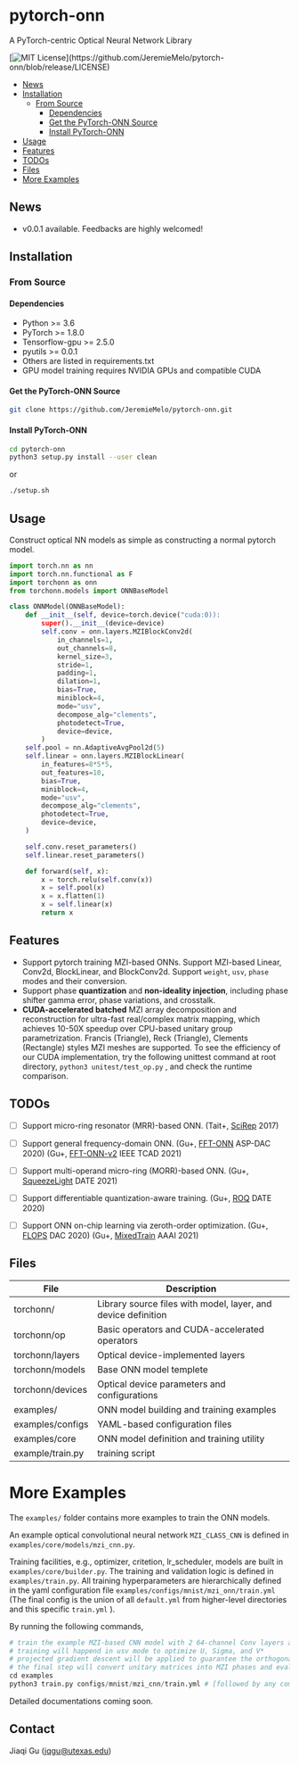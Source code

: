 # pytorch-onn
A PyTorch-centric Optical Neural Network Library

[![MIT License](https://img.shields.io/apm/l/atomic-design-ui.svg?)](https://github.com/JeremieMelo/pytorch-onn/blob/release/LICENSE)

<!-- toc -->

- [News](#news)
- [Installation](#installation)
  - [From Source](#from-source)
    - [Dependencies](#dependencies)
    - [Get the PyTorch-ONN Source](#get-the-pytorch-onn-source)
    - [Install PyTorch-ONN](#install-pytorch-onn)
- [Usage](#usage)
- [Features](#features)
- [TODOs](#todos)
- [Files](#files)
- [More Examples](#more-examples)

<!-- tocstop -->
## News
- v0.0.1 available. Feedbacks are highly welcomed!

## Installation

### From Source

#### Dependencies
- Python >= 3.6
- PyTorch >= 1.8.0
- Tensorflow-gpu >= 2.5.0
- pyutils >= 0.0.1
- Others are listed in requirements.txt
- GPU model training requires NVIDIA GPUs and compatible CUDA

#### Get the PyTorch-ONN Source
```bash
git clone https://github.com/JeremieMelo/pytorch-onn.git
```

#### Install PyTorch-ONN
```bash
cd pytorch-onn
python3 setup.py install --user clean
```
or
```bash
./setup.sh
```

## Usage
Construct optical NN models as simple as constructing a normal pytorch model.
```python
import torch.nn as nn
import torch.nn.functional as F
import torchonn as onn
from torchonn.models import ONNBaseModel

class ONNModel(ONNBaseModel):
    def __init__(self, device=torch.device("cuda:0)):
        super().__init__(device=device)
        self.conv = onn.layers.MZIBlockConv2d(
            in_channels=1,
            out_channels=8,
            kernel_size=3,
            stride=1,
            padding=1,
            dilation=1,
            bias=True,
            miniblock=4,
            mode="usv",
            decompose_alg="clements",
            photodetect=True,
            device=device,
        )
    self.pool = nn.AdaptiveAvgPool2d(5)
    self.linear = onn.layers.MZIBlockLinear(
        in_features=8*5*5,
        out_features=10,
        bias=True,
        miniblock=4,
        mode="usv",
        decompose_alg="clements",
        photodetect=True,
        device=device,
    )

    self.conv.reset_parameters()
    self.linear.reset_parameters()

    def forward(self, x):
        x = torch.relu(self.conv(x))
        x = self.pool(x)
        x = x.flatten(1)
        x = self.linear(x)
        return x
```

## Features
- Support pytorch training MZI-based ONNs. Support MZI-based Linear, Conv2d, BlockLinear, and BlockConv2d. Support `weight`, `usv`, `phase` modes and their conversion.
- Support phase **quantization** and **non-ideality injection**, including phase shifter gamma error, phase variations, and crosstalk.
- **CUDA-accelerated batched** MZI array decomposition and reconstruction for ultra-fast real/complex matrix mapping, which achieves 10-50X speedup over CPU-based unitary group parametrization. Francis (Triangle), Reck (Triangle), Clements (Rectangle) styles MZI meshes are supported. To see the efficiency of our CUDA implementation, try the following unittest command at root directory,
 `python3 unitest/test_op.py`
 , and check the runtime comparison.

## TODOs
- [ ] Support micro-ring resonator (MRR)-based ONN. (Tait+, [SciRep](https://doi.org/10.1038/s41598-017-07754-z) 2017)
- [ ] Support general frequency-domain ONN. (Gu+, [FFT-ONN](https://doi.org/10.1109/ASP-DAC47756.2020.9045156) ASP-DAC 2020) (Gu+, [FFT-ONN-v2](https://doi.org/10.1109/TCAD.2020.3027649) IEEE TCAD 2021)
- [ ] Support multi-operand micro-ring (MORR)-based ONN. (Gu+, [SqueezeLight](https://jeremiemelo.github.io/publications/papers/ONN_DATE2021_SqueezeLight_Gu.pdf) DATE 2021)
- [ ] Support differentiable quantization-aware training. (Gu+, [ROQ](https://doi.org/10.23919/DATE48585.2020.9116521) DATE 2020)
- [ ] Support ONN on-chip learning via zeroth-order optimization. (Gu+, [FLOPS](https://doi.org/10.1109/DAC18072.2020.9218593) DAC 2020) (Gu+, [MixedTrain](https://arxiv.org/abs/2012.11148) AAAI 2021)


## Files
| File             | Description |
| ---------------- | ----------- |
| torchonn/        | Library source files with model, layer, and device definition |
| torchonn/op      | Basic operators and CUDA-accelerated operators |
| torchonn/layers  | Optical device-implemented layers |
| torchonn/models  | Base ONN model templete |
| torchonn/devices | Optical device parameters and configurations |
| examples/        | ONN model building and training examples |
| examples/configs | YAML-based configuration files|
| examples/core    | ONN model definition and training utility |
| example/train.py | training script|

# More Examples
The `examples/` folder contains more examples to train the ONN
models.

An example optical convolutional neural network `MZI_CLASS_CNN` is defined in `examples/core/models/mzi_cnn.py`.

Training facilities, e.g., optimizer, critetion, lr_scheduler, models are built in `examples/core/builder.py`.
The training and validation logic is defined in `examples/train.py`.
All training hyperparameters are hierarchically defined in the yaml configuration file `examples/configs/mnist/mzi_onn/train.yml` (The final config is the union of all `default.yml` from higher-level directories and this specific `train.yml` ).

By running the following commands,
```python
# train the example MZI-based CNN model with 2 64-channel Conv layers and 1 Linear layer
# training will happend in usv mode to optimize U, Sigma, and V*
# projected gradient descent will be applied to guarantee the orthogonality of U and V*
# the final step will convert unitary matrices into MZI phases and evaluate in the phase mode
cd examples
python3 train.py configs/mnist/mzi_cnn/train.yml # [followed by any command-line arguments that override the values in config file, e.g., --optimizer.lr=0.001]
```

Detailed documentations coming soon.

## Contact
Jiaqi Gu (jqgu@utexas.edu)
